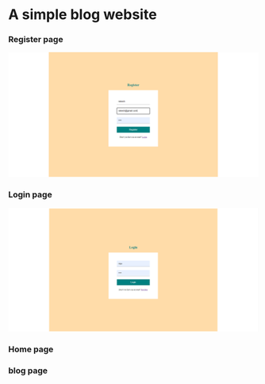 # A simple blog website

### Register page
![](images/reg.PNG)

### Login page
![](images/login.PNG)

### Home page

### blog page

